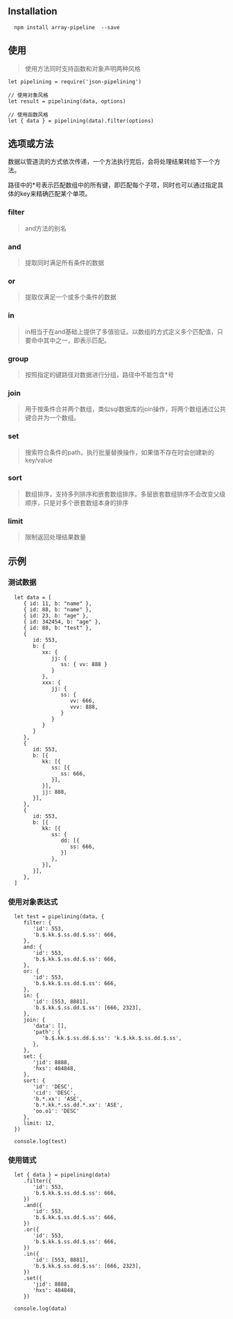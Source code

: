 ## Installation

      npm install array-pipeline  --save

## 使用

> 使用方法同时支持函数和对象声明两种风格

    let pipelining = require('json-pipelining')
   
    // 使用对象风格
    let result = pipelining(data, options)

    // 使用函数风格
    let { data } = pipelining(data).filter(options)

## 选项或方法

数据以管道流的方式依次传递，一个方法执行完后，会将处理结果转给下一个方法。

路径中的*号表示匹配数组中的所有键，即匹配每个子项，同时也可以通过指定具体的key来精确匹配某个单项。

### filter

> and方法的别名

### and

> 提取同时满足所有条件的数据

### or

> 提取仅满足一个或多个条件的数据

### in

> in相当于在and基础上提供了多值验证。以数组的方式定义多个匹配值，只要命中其中之一，即表示匹配。

### group

> 按照指定的键路径对数据进行分组，路径中不能包含*号

### join

> 用于按条件合并两个数组，类似sql数据库的join操作，将两个数组通过公共键合并为一个数组。

### set

> 搜索符合条件的path，执行批量替换操作，如果值不存在时会创建新的key/value

### sort

> 数组排序，支持多列排序和嵌套数组排序。多层嵌套数组排序不会改变父级顺序，只是对多个嵌套数组本身的排序

### limit

> 限制返回处理结果数量

## 示例

### 测试数据

      let data = [
         { id: 11, b: "name" },
         { id: 88, b: "name" },
         { id: 23, b: "age" },
         { id: 342454, b: "age" },
         { id: 88, b: "test" },
         {
            id: 553,
            b: {
               xx: {
                  jj: {
                     ss: { vv: 888 }
                  }
               },
               xxx: {
                  jj: {
                     ss: {
                        vv: 666,
                        vvv: 888,
                     }
                  }
               }
            }
         },
         {
            id: 553,
            b: [{
               kk: [{
                  ss: [{
                     ss: 666,
                  }],
               }],
               jj: 888,
            }],
         },
         {
            id: 553,
            b: [{
               kk: [{
                  ss: {
                     dd: [{
                        ss: 666,
                     }]
                  },
               }],
            }],
         },
      ]

### 使用对象表达式

      let test = pipelining(data, {
         filter: {
            'id': 553,
            'b.$.kk.$.ss.dd.$.ss': 666,
         },
         and: {
            'id': 553,
            'b.$.kk.$.ss.dd.$.ss': 666,
         },
         or: {
            'id': 553,
            'b.$.kk.$.ss.dd.$.ss': 666,
         },
         in: {
            'id': [553, 8881],
            'b.$.kk.$.ss.dd.$.ss': [666, 2323],
         },
         join: {
            'data': [],
            'path': {
               'b.$.kk.$.ss.dd.$.ss': 'k.$.kk.$.ss.dd.$.ss',
            },
         },
         set: {
            'jid': 8888,
            'hxs': 484848,
         },
         sort: {
            'id': 'DESC',
            'cid': 'DESC',
            'b.*.xx': 'ASE',
            'b.*.kk.*.ss.dd.*.xx': 'ASE',
            'oo.o1': 'DESC'
         },
         limit: 12,
      })

      console.log(test)

### 使用链式

      let { data } = pipelining(data)
         .filter({
            'id': 553,
            'b.$.kk.$.ss.dd.$.ss': 666,
         })
         .and({
            'id': 553,
            'b.$.kk.$.ss.dd.$.ss': 666,
         })
         .or({
            'id': 553,
            'b.$.kk.$.ss.dd.$.ss': 666,
         })
         .in({
            'id': [553, 8881],
            'b.$.kk.$.ss.dd.$.ss': [666, 2323],
         })
         .set({
            'jid': 8888,
            'hxs': 484848,
         })

      console.log(data)

